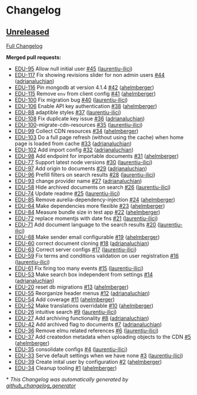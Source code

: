# Changelog

## [Unreleased](https://github.com/educandu/educandu/tree/HEAD)

[Full Changelog](https://github.com/educandu/educandu/compare/0.1.0...HEAD)

**Merged pull requests:**

- [EDU-95](https://educandu.atlassian.net/browse/EDU-95) Allow null initial user [\#45](https://github.com/educandu/educandu/pull/45) ([laurentiu-ilici](https://github.com/laurentiu-ilici))
- [EDU-117](https://educandu.atlassian.net/browse/EDU-117) Fix showing revisions slider for non admin users [\#44](https://github.com/educandu/educandu/pull/44) ([adrianaluchian](https://github.com/adrianaluchian))
- [EDU-116](https://educandu.atlassian.net/browse/EDU-116) Pin mongodb at version 4.1.4 [\#42](https://github.com/educandu/educandu/pull/42) ([ahelmberger](https://github.com/ahelmberger))
- [EDU-115](https://educandu.atlassian.net/browse/EDU-115) Remove `env` from client config [\#41](https://github.com/educandu/educandu/pull/41) ([ahelmberger](https://github.com/ahelmberger))
- [EDU-100](https://educandu.atlassian.net/browse/EDU-100) Fix migration bug [\#40](https://github.com/educandu/educandu/pull/40) ([laurentiu-ilici](https://github.com/laurentiu-ilici))
- [EDU-106](https://educandu.atlassian.net/browse/EDU-106) Enable API key authentication [\#38](https://github.com/educandu/educandu/pull/38) ([ahelmberger](https://github.com/ahelmberger))
- [EDU-88](https://educandu.atlassian.net/browse/EDU-88) adaptible styles [\#37](https://github.com/educandu/educandu/pull/37) ([laurentiu-ilici](https://github.com/laurentiu-ilici))
- [EDU-108](https://educandu.atlassian.net/browse/EDU-108) Fix duplicate key issue [\#36](https://github.com/educandu/educandu/pull/36) ([adrianaluchian](https://github.com/adrianaluchian))
- [EDU-100](https://educandu.atlassian.net/browse/EDU-100)-migrate-cdn-resources [\#35](https://github.com/educandu/educandu/pull/35) ([laurentiu-ilici](https://github.com/laurentiu-ilici))
- [EDU-99](https://educandu.atlassian.net/browse/EDU-99) Collect CDN resources [\#34](https://github.com/educandu/educandu/pull/34) ([ahelmberger](https://github.com/ahelmberger))
- [EDU-103](https://educandu.atlassian.net/browse/EDU-103) Do a full page refresh \(without using the cache\) when home page is loaded from cache [\#33](https://github.com/educandu/educandu/pull/33) ([adrianaluchian](https://github.com/adrianaluchian))
- [EDU-102](https://educandu.atlassian.net/browse/EDU-102) Add import config [\#32](https://github.com/educandu/educandu/pull/32) ([adrianaluchian](https://github.com/adrianaluchian))
- [EDU-98](https://educandu.atlassian.net/browse/EDU-98) Add endpoint for importable documents [\#31](https://github.com/educandu/educandu/pull/31) ([ahelmberger](https://github.com/ahelmberger))
- [EDU-77](https://educandu.atlassian.net/browse/EDU-77) Support latest node versions [\#30](https://github.com/educandu/educandu/pull/30) ([laurentiu-ilici](https://github.com/laurentiu-ilici))
- [EDU-97](https://educandu.atlassian.net/browse/EDU-97) Add origin to documents [\#29](https://github.com/educandu/educandu/pull/29) ([adrianaluchian](https://github.com/adrianaluchian))
- [EDU-96](https://educandu.atlassian.net/browse/EDU-96) Prefill filters on search results [\#28](https://github.com/educandu/educandu/pull/28) ([laurentiu-ilici](https://github.com/laurentiu-ilici))
- [EDU-93](https://educandu.atlassian.net/browse/EDU-93) change provider name [\#27](https://github.com/educandu/educandu/pull/27) ([adrianaluchian](https://github.com/adrianaluchian))
- [EDU-58](https://educandu.atlassian.net/browse/EDU-58) Hide archived documents on search [\#26](https://github.com/educandu/educandu/pull/26) ([laurentiu-ilici](https://github.com/laurentiu-ilici))
- [EDU-74](https://educandu.atlassian.net/browse/EDU-74) Update readme [\#25](https://github.com/educandu/educandu/pull/25) ([laurentiu-ilici](https://github.com/laurentiu-ilici))
- [EDU-85](https://educandu.atlassian.net/browse/EDU-85) Remove aurelia-dependency-injection [\#24](https://github.com/educandu/educandu/pull/24) ([ahelmberger](https://github.com/ahelmberger))
- [EDU-64](https://educandu.atlassian.net/browse/EDU-64) Make dependencies more flexible [\#23](https://github.com/educandu/educandu/pull/23) ([ahelmberger](https://github.com/ahelmberger))
- [EDU-84](https://educandu.atlassian.net/browse/EDU-84) Measure bundle size in test app [\#22](https://github.com/educandu/educandu/pull/22) ([ahelmberger](https://github.com/ahelmberger))
- [EDU-72](https://educandu.atlassian.net/browse/EDU-72) replace momentjs with date fns [\#21](https://github.com/educandu/educandu/pull/21) ([laurentiu-ilici](https://github.com/laurentiu-ilici))
- [EDU-71](https://educandu.atlassian.net/browse/EDU-71) Add document language to the search results [\#20](https://github.com/educandu/educandu/pull/20) ([laurentiu-ilici](https://github.com/laurentiu-ilici))
- [EDU-68](https://educandu.atlassian.net/browse/EDU-68) Make sender email configurable [\#19](https://github.com/educandu/educandu/pull/19) ([ahelmberger](https://github.com/ahelmberger))
- [EDU-60](https://educandu.atlassian.net/browse/EDU-60) correct document cloning [\#18](https://github.com/educandu/educandu/pull/18) ([adrianaluchian](https://github.com/adrianaluchian))
- [EDU-63](https://educandu.atlassian.net/browse/EDU-63) Correct server configs [\#17](https://github.com/educandu/educandu/pull/17) ([laurentiu-ilici](https://github.com/laurentiu-ilici))
- [EDU-59](https://educandu.atlassian.net/browse/EDU-59) Fix terms and conditions validation on user registration [\#16](https://github.com/educandu/educandu/pull/16) ([laurentiu-ilici](https://github.com/laurentiu-ilici))
- [EDU-61](https://educandu.atlassian.net/browse/EDU-61) Fix firing too many events [\#15](https://github.com/educandu/educandu/pull/15) ([laurentiu-ilici](https://github.com/laurentiu-ilici))
- [EDU-53](https://educandu.atlassian.net/browse/EDU-53) Make search box independent from settings [\#14](https://github.com/educandu/educandu/pull/14) ([adrianaluchian](https://github.com/adrianaluchian))
- [EDU-20](https://educandu.atlassian.net/browse/EDU-20) reset db migrations [\#13](https://github.com/educandu/educandu/pull/13) ([ahelmberger](https://github.com/ahelmberger))
- [EDU-55](https://educandu.atlassian.net/browse/EDU-55) Reorganize header menus [\#12](https://github.com/educandu/educandu/pull/12) ([adrianaluchian](https://github.com/adrianaluchian))
- [EDU-54](https://educandu.atlassian.net/browse/EDU-54) Add coverage [\#11](https://github.com/educandu/educandu/pull/11) ([ahelmberger](https://github.com/ahelmberger))
- [EDU-52](https://educandu.atlassian.net/browse/EDU-52) Make translations overridable [\#10](https://github.com/educandu/educandu/pull/10) ([ahelmberger](https://github.com/ahelmberger))
- [EDU-26](https://educandu.atlassian.net/browse/EDU-26) intuitive search [\#9](https://github.com/educandu/educandu/pull/9) ([laurentiu-ilici](https://github.com/laurentiu-ilici))
- [EDU-27](https://educandu.atlassian.net/browse/EDU-27) Add archiving functionality [\#8](https://github.com/educandu/educandu/pull/8) ([adrianaluchian](https://github.com/adrianaluchian))
- [EDU-42](https://educandu.atlassian.net/browse/EDU-42) Add archived flag to documents [\#7](https://github.com/educandu/educandu/pull/7) ([adrianaluchian](https://github.com/adrianaluchian))
- [EDU-36](https://educandu.atlassian.net/browse/EDU-36) Remove elmu related references [\#6](https://github.com/educandu/educandu/pull/6) ([laurentiu-ilici](https://github.com/laurentiu-ilici))
- [EDU-37](https://educandu.atlassian.net/browse/EDU-37) Add createdon metadata when uploading objects to the CDN [\#5](https://github.com/educandu/educandu/pull/5) ([ahelmberger](https://github.com/ahelmberger))
- [EDU-35](https://educandu.atlassian.net/browse/EDU-35) consolidate configs [\#4](https://github.com/educandu/educandu/pull/4) ([laurentiu-ilici](https://github.com/laurentiu-ilici))
- [EDU-33](https://educandu.atlassian.net/browse/EDU-33) Serve default settings when we have none [\#3](https://github.com/educandu/educandu/pull/3) ([laurentiu-ilici](https://github.com/laurentiu-ilici))
- [EDU-39](https://educandu.atlassian.net/browse/EDU-39) Create inital user by configuration [\#2](https://github.com/educandu/educandu/pull/2) ([ahelmberger](https://github.com/ahelmberger))
- [EDU-34](https://educandu.atlassian.net/browse/EDU-34) Cleanup tooling [\#1](https://github.com/educandu/educandu/pull/1) ([ahelmberger](https://github.com/ahelmberger))



\* *This Changelog was automatically generated by [github_changelog_generator](https://github.com/github-changelog-generator/github-changelog-generator)*
